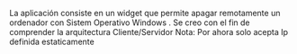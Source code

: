 La aplicación consiste en un widget que permite apagar remotamente  un ordenador con Sistem Operativo Windows .
Se creo con el fin de comprender la arquitectura Cliente/Servidor
Nota: Por ahora solo acepta Ip definida estaticamente 
